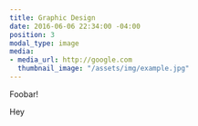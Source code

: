 ```yaml
---
title: Graphic Design
date: 2016-06-06 22:34:00 -04:00
position: 3
modal_type: image
media:
- media_url: http://google.com
  thumbnail_image: "/assets/img/example.jpg"
---
```


Foobar!


Hey